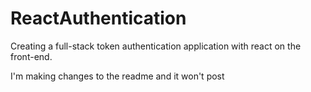 # ReactAuthentication

Creating a full-stack token authentication application with react on the front-end.

I'm making changes to the readme and it won't post
